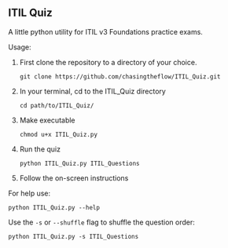ITIL Quiz
------------------------------
A little python utility for ITIL v3 Foundations practice exams.

Usage:

1. First clone the repository to a directory of your choice.

    `git clone https://github.com/chasingtheflow/ITIL_Quiz.git`

2. In your terminal, cd to the ITIL_Quiz directory

    `cd path/to/ITIL_Quiz/`

3. Make executable

    `chmod u+x ITIL_Quiz.py`

4. Run the quiz

    `python ITIL_Quiz.py ITIL_Questions`

5. Follow the on-screen instructions

For help use:

    python ITIL_Quiz.py --help

Use the `-s` or `--shuffle` flag to shuffle the question order:

    python ITIL_Quiz.py -s ITIL_Questions
